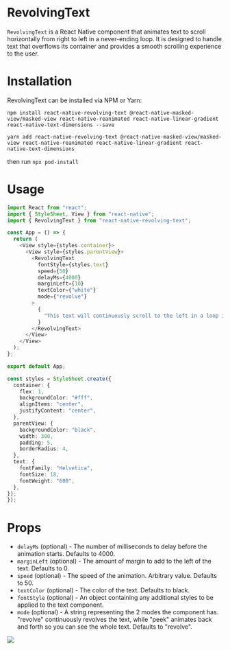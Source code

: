 # **RevolvingText**

`RevolvingText` is a React Native component that animates text to scroll horizontally from right to left in a never-ending loop. It is designed to handle text that overflows its container and provides a smooth scrolling experience to the user.

# **Installation**

RevolvingText can be installed via NPM or Yarn:

`npm install react-native-revolving-text @react-native-masked-view/masked-view react-native-reanimated react-native-linear-gradient react-native-text-dimensions --save`

`yarn add react-native-revolving-text @react-native-masked-view/masked-view react-native-reanimated react-native-linear-gradient react-native-text-dimensions`

then run
`npx pod-install`

# **Usage**

```ts
import React from "react";
import { StyleSheet, View } from "react-native";
import { RevolvingText } from "react-native-revolving-text";

const App = () => {
  return (
    <View style={styles.container}>
      <View style={styles.parentView}>
        <RevolvingText
          fontStyle={styles.text}
          speed={50}
          delayMs={4000}
          marginLeft={10}
          textColor={"white"}
          mode={"revolve"}
        >
          {
            "This text will continuously scroll to the left in a loop if the text is larger than its parent view"
          }
        </RevolvingText>
      </View>
    </View>
  );
};

export default App;

const styles = StyleSheet.create({
  container: {
    flex: 1,
    backgroundColor: "#fff",
    alignItems: "center",
    justifyContent: "center",
  },
  parentView: {
    backgroundColor: "black",
    width: 300,
    padding: 5,
    borderRadius: 4,
  },
  text: {
    fontFamily: "Helvetica",
    fontSize: 18,
    fontWeight: "600",
  },
});
});
```

# **Props**

- `delayMs` (optional) - The number of milliseconds to delay before the animation starts. Defaults to 4000.
- `marginLeft` (optional) - The amount of margin to add to the left of the text. Defaults to 0.
- `speed` (optional) - The speed of the animation. Arbitrary value. Defaults to 50.
- `textColor` (optional) - The color of the text. Defaults to black.
- `fontStyle` (optional) - An object containing any additional styles to be applied to the text component.
- `mode` (optional) - A string representing the 2 modes the component has. "revolve" continuously revolves the text, while "peek" animates back and forth so you can see the whole text. Defaults to "revolve".

![](https://media.giphy.com/media/v1.Y2lkPTc5MGI3NjExNmI3YmJlOTFhZTcyOTA5YWI5OTkwMWMxNTk4MGE1MjQ4NTdiNDdjMSZjdD1n/1ymHr0E5x93qYU17lR/giphy.gif)
